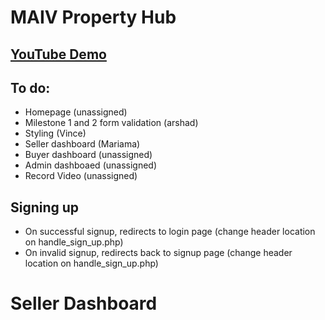 # MAIV Property Hub
## [YouTube Demo]("https://youtu.be/QVqs3U0sLW8")
## To do:
- Homepage (unassigned)
- Milestone 1 and 2 form validation (arshad)
- Styling (Vince)
- Seller dashboard (Mariama)
- Buyer dashboard (unassigned)
- Admin dashboaed (unassigned)
- Record Video (unassigned)
## Signing up
- On successful signup, redirects to login page (change header location on handle_sign_up.php)
- On invalid signup, redirects back to signup page (change header location on handle_sign_up.php)

# Seller Dashboard
